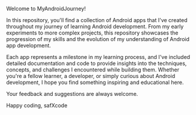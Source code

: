 Welcome to MyAndroidJourney!

In this repository, you'll find a collection of Android apps that I've created throughout my journey of learning Android development. From my early experiments to more complex projects, this repository showcases the progression of my skills and the evolution of my understanding of Android app development.

Each app represents a milestone in my learning process, and I've included detailed documentation and code to provide insights into the techniques, concepts, and challenges I encountered while building them. Whether you're a fellow learner, a developer, or simply curious about Android development, I hope you find something inspiring and educational here.

Your feedback and suggestions are always welcome.

Happy coding,
safXcode
